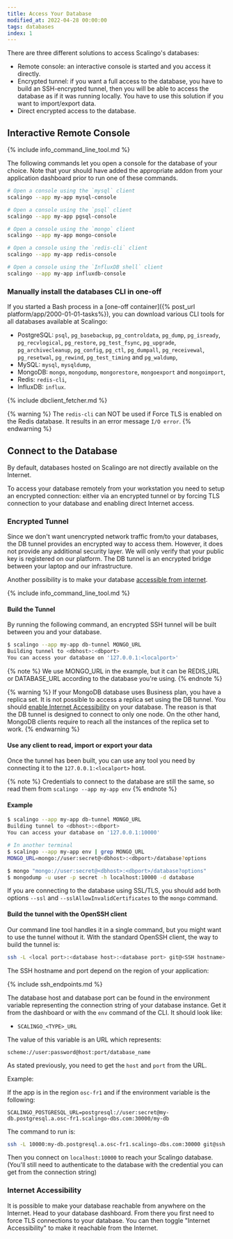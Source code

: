 ```yaml
---
title: Access Your Database
modified_at: 2022-04-28 00:00:00
tags: databases
index: 1
---
```


There are three different solutions to access Scalingo's databases:

* Remote console: an interactive console is started and you access it directly.
* Encrypted tunnel: if you want a full access to the database, you have to build an
  SSH-encrypted tunnel, then you will be able to access the database as if it was running locally.
  You have to use this solution if you want to import/export data.
* Direct encrypted access to the database.

## Interactive Remote Console

{% include info_command_line_tool.md %}

The following commands let you open a console for the database
of your choice. Note that your should have added the appropriate addon from
your application dashboard prior to run one of these commands.

```bash
# Open a console using the `mysql` client
scalingo --app my-app mysql-console

# Open a console using the `psql` client
scalingo --app my-app pgsql-console

# Open a console using the `mongo` client
scalingo --app my-app mongo-console

# Open a console using the `redis-cli` client
scalingo --app my-app redis-console

# Open a console using the `InfluxDB shell` client
scalingo --app my-app influxdb-console
```

### Manually install the databases CLI in one-off

If you started a Bash process in a [one-off container]({% post_url platform/app/2000-01-01-tasks%}),
you can download various CLI tools for all databases available at Scalingo:

* PostgreSQL: `psql`, `pg_basebackup`, `pg_controldata`, `pg_dump`, `pg_isready`, `pg_recvlogical`,
  `pg_restore`, `pg_test_fsync`, `pg_upgrade`, `pg_archivecleanup`, `pg_config`, `pg_ctl`,
  `pg_dumpall`, `pg_receivewal`, `pg_resetwal`, `pg_rewind`, `pg_test_timing` and `pg_waldump`,
* MySQL: `mysql`, `mysqldump`,
* MongoDB: `mongo`, `mongodump`, `mongorestore`, `mongoexport` and `mongoimport`,
* Redis: `redis-cli`,
* InfluxDB: `influx`.

{% include dbclient_fetcher.md %}

{% warning %}
The `redis-cli` can NOT be used if Force TLS is enabled on the Redis database. It results in an error message `I/O error`.
{% endwarning %}

## Connect to the Database

By default, databases hosted on Scalingo are not directly available on the Internet.

To access your database remotely from your workstation you need to setup an
encrypted connection: either via an encrypted tunnel or by forcing TLS connection to your database and enabling direct Internet access.

### Encrypted Tunnel

Since we don't want unencrypted network traffic from/to your databases, the
DB tunnel provides an encrypted way to access them.  However, it does not
provide any additional security layer. We will only verify that your public key
is registered on our platform. The DB tunnel is an encrypted bridge
between your laptop and our infrastructure.

Another possibility is to make your database [accessible from internet](#internet-accessibility).

{% include info_command_line_tool.md %}

#### Build the Tunnel

By running the following command, an encrypted SSH tunnel will be built between you and your database.

```bash
$ scalingo --app my-app db-tunnel MONGO_URL
Building tunnel to <dbhost>:<dbport>
You can access your database on '127.0.0.1:<localport>'
```

{% note %}
  We use MONGO\_URL in the example, but it can be REDIS\_URL or DATABASE\_URL according to the database you're using.
{% endnote %}

{% warning %}
If your MongoDB database uses Business plan, you have a replica set. It is not possible to access a
replica set using the DB tunnel. You should [enable Internet Accessibility](#internet-accessibility) on your database.
The reason is that the DB tunnel is designed to connect to only one node. On the other hand, MongoDB
clients require to reach all the instances of the replica set to work.
{% endwarning %}

#### Use any client to read, import or export your data

Once the tunnel has been built, you can use any tool you need by connecting it to the
`127.0.0.1:<localport>` host.

{% note %}
  Credentials to connect to the database are still the same, so read them from `scalingo --app my-app env`
{% endnote %}

#### Example

```bash
$ scalingo --app my-app db-tunnel MONGO_URL
Building tunnel to <dbhost>:<dbport>
You can access your database on '127.0.0.1:10000'

# In another terminal
$ scalingo --app my-app env | grep MONGO_URL
MONGO_URL=mongo://user:secret@<dbhost>:<dbport>/database?options

$ mongo "mongo://user:secret@<dbhost>:<dbport>/database?options"
$ mongodump -u user -p secret -h localhost:10000 -d database
```

If you are connecting to the database using SSL/TLS, you should add both options `--ssl` and
`--sslAllowInvalidCertificates` to the `mongo` command.

#### Build the tunnel with the OpenSSH client

Our command line tool handles it in a single command, but you might want to use
the tunnel without it. With the standard OpenSSH client, the way to build the
tunnel is:

```bash
ssh -L <local port>:<database host>:<database port> git@<SSH hostname>:<SSH port> -N
```

The SSH hostname and port depend on the region of your application:

{% include ssh_endpoints.md %}

The database host and database port can be found in the environment variable
representing the connection string of your database instance. Get it from the
dashboard or with the `env` command of the CLI. It should look like:

* `SCALINGO_<TYPE>_URL`

The value of this variable is an URL which represents:

```
scheme://user:password@host:port/database_name
```

As stated previously, you need to get the `host` and `port` from the URL.

Example:

If the app is in the region `osc-fr1` and if the environment variable is the following:

```
SCALINGO_POSTGRESQL_URL=postgresql://user:secret@my-db.postgresql.a.osc-fr1.scalingo-dbs.com:30000/my-db
```

The command to run is:

```bash
ssh -L 10000:my-db.postgresql.a.osc-fr1.scalingo-dbs.com:30000 git@ssh.osc-fr1.scalingo.com -N
```

Then you connect on `localhost:10000` to reach your Scalingo database. (You'll still need to authenticate to the
database with the credential you can get from the connection string)

### Internet Accessibility

It is possible to make your database reachable from anywhere on the Internet.
Head to your database dashboard. From there you first need to force TLS
connections to your database. You can then toggle "Internet Accessibility" to
make it reachable from the Internet.
